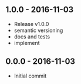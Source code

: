 

## 1.0.0 - 2016-11-03
- Release v1.0.0
- semantic versioning
- docs and tests
- implement

## 0.0.0 - 2016-11-03
- Initial commit